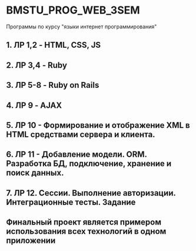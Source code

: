 # BMSTU_PROG_WEB_3SEM
Программы по курсу "языки интернет программирования"
## 1. ЛР 1,2 - HTML, CSS, JS
## 2. ЛР 3,4 - Ruby
## 3. ЛР 5-8 - Ruby on Rails
## 4. ЛР 9 - AJAX
## 5. ЛР 10 - Формирование и отображение XML в HTML средствами сервера и клиента. 
## 6. ЛР 11 - Добавление модели. ORM. Разработка БД, подключение, хранение и поиск данных. 
## 7. ЛР 12. Сессии. Выполнение авторизации. Интеграционные тесты. Задание
## Финальный проект является примером использования всех технологий в одном приложении
